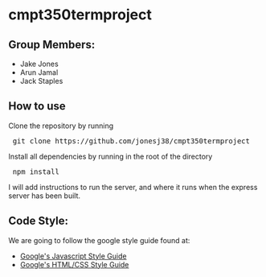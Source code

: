 # cmpt350termproject

## Group Members:
* Jake Jones
* Arun Jamal
* Jack Staples

## How to use
Clone the repository by running 
<pre> git clone https://github.com/jonesj38/cmpt350termproject </pre>

Install all dependencies by running in the root of the directory
<pre> npm install </pre>

I will add instructions to run the server, and where it runs when
the express server has been built.

## Code Style:
We are going to follow the google style guide found at:

* [Google's Javascript Style Guide](https://google.github.io/styleguide/jsguide.html#formatting-block-indentation)
* [Google's HTML/CSS Style Guide](https://google.github.io/styleguide/htmlcssguide.xml)
